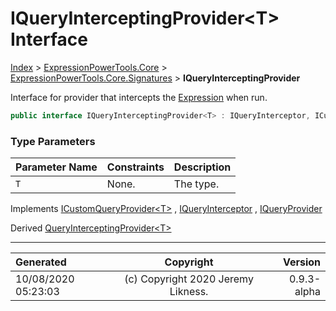 ﻿# IQueryInterceptingProvider&lt;T> Interface

[Index](../index.md) > [ExpressionPowerTools.Core](ExpressionPowerTools.Core.a.md) > [ExpressionPowerTools.Core.Signatures](ExpressionPowerTools.Core.Signatures.n.md) > **IQueryInterceptingProvider<T>**

Interface for provider that intercepts the [Expression](https://docs.microsoft.com/dotnet/api/system.linq.expressions.expression) when run.

```csharp
public interface IQueryInterceptingProvider<T> : IQueryInterceptor, ICustomQueryProvider<T>
```

### Type Parameters

| Parameter Name | Constraints | Description |
| :-- | :-- | :-- |
| `T` | None. | The type. |

Implements  [ICustomQueryProvider&lt;T>](ExpressionPowerTools.Core.Signatures.ICustomQueryProvider`1.i.md) ,  [IQueryInterceptor](ExpressionPowerTools.Core.Signatures.IQueryInterceptor.i.md) ,  [IQueryProvider](https://docs.microsoft.com/dotnet/api/system.linq.iqueryprovider) 

Derived  [QueryInterceptingProvider&lt;T>](ExpressionPowerTools.Core.Providers.QueryInterceptingProvider`1.cs.md) 


---

| Generated | Copyright | Version |
| :-- | :-: | --: |
| 10/08/2020 05:23:03 | (c) Copyright 2020 Jeremy Likness. | 0.9.3-alpha |
